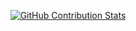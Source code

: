 <div align="center">

[![GitHub Contribution Stats](https://github-contribution-stats.vercel.app/api/?username=zhqriks&show_icons=true&hide_border=true&theme=tokyonight)](https://github.com/LordDashMe/github-contribution-stats/)

</div>
